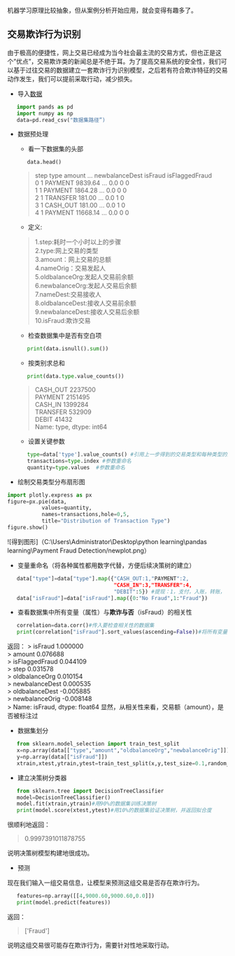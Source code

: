 
机器学习原理比较抽象，但从案例分析开始应用，就会变得有趣多了。

## 交易欺诈行为识别  

由于极高的便捷性，网上交易已经成为当今社会最主流的交易方式，但也正是这个”优点”，交易欺诈类的新闻总是不绝于耳。为了提高交易系统的安全性，我们可以基于过往交易的数据建立一套欺诈行为识别模型，之后若有符合欺诈特征的交易动作发生，我们可以提前采取行动，减少损失。

- 导入[数据](https://www.kaggle.com/ealaxi/paysim1/download)    

```python    
   import pands as pd    
   import numpy as np    
   data=pd.read_csv("数据集路径”)   
```
- 数据预处理
    
    - 看一下数据集的头部
    ```python    
       data.head()
    ```
    >    step      type    amount  ... newbalanceDest  isFraud  isFlaggedFraud    
    0     1   PAYMENT   9839.64  ...            0.0        0               0    
    1     1   PAYMENT   1864.28  ...            0.0        0               0    
    2     1  TRANSFER    181.00  ...            0.0        1               0    
    3     1  CASH_OUT    181.00  ...            0.0        1               0    
    4     1   PAYMENT  11668.14  ...            0.0        0               0        
    
   - 定义:   
    
    > 1.step:耗时一个小时以上的步骤        
    > 2.type:网上交易的类型        
    > 3.amount：网上交易的总额      
    > 4.nameOrig：交易发起人       
    > 5.oldbalanceOrg:发起人交易前余额      
    > 6.newbalanceOrg:发起人交易后余额      
    > 7.nameDest:交易接收人      
    > 8.oldbalanceDest:接收人交易前余额     
    > 9.newbalanceDest:接收人交易后余额     
    > 10.isFraud:欺诈交易
    - 检查数据集中是否有空白项     
    ```python
       print(data.isnull().sum())    
    ```
    - 按类别求总和
    ```python
       print(data.type.value_counts())
    ```
    > CASH_OUT    2237500    
    > PAYMENT     2151495   
    > CASH_IN     1399284    
    > TRANSFER     532909    
    > DEBIT         41432    
    > Name: type, dtype: int64

    - 设置关键参数
    ```python
       type=data['type'].value_counts() #引用上一步得到的交易类型和每种类型的交易总额
       transactions=type.index #参数重命名
       quantity=type.values  #参数重命名                
     ```  
- 绘制交易类型分布扇形图
```python
import plotly.express as px
figure=px.pie(data,
           values=quantity,
           names=transactions,hole=0,5,
           title="Distribution of Transaction Type")
figure.show()
 ```
 ![得到图形]（C:\Users\Administrator\Desktop\python learning\pandas learning\Payment Fraud Detection/newplot.png）

  
- 变量重命名（将各种属性都用数字代替，方便后续决策树的建立）    
```python
   data["type"]=data["type"].map({"CASH_OUT:1,"PAYMENT":2,
                                  "CASH_IN":3,"TRANSFER":4,
                                  "DEBIT":5}) #提现：1，支付，入账，转账，
   data["isFraud"]=data["isFraud"].map({0:"No Fraud",1:"Fraud"})
 ```    
 - 查看数据集中所有变量（属性）与**欺诈与否**（isFraud）的相关性
 ```python
    correlation=data.corr()#传入要检查相关性的数据集
    print(correlation["isFraud"].sort_values(ascending=False))#将所有变量(属性）与欺诈与否（isFraud）相关性降序排列
 ```        
返回：
    > isFraud           1.000000    
    > amount            0.076688    
    > isFlaggedFraud    0.044109    
    > step              0.031578    
    > oldbalanceOrg     0.010154    
    > newbalanceDest    0.000535    
    > oldbalanceDest   -0.005885    
    > newbalanceOrig   -0.008148        
    > Name: isFraud, dtype: float64
显然，从相关性来看，交易额（amount），是否被标注过
- 数据集划分    
```python
   from sklearn.model_selection import train_test_split
   x=np.array(data[["type","amount","oldbalanceOrg","newbalanceOrig"]])#选出四个与isFraud相关性最强的变量（属性）构成决策树的自变量（划分属性）
   y=np.array(data[["isFraud"]])
   xtrain,xtest,ytrain,ytest=train_test_split(x,y,test_size=0.1,random_state=42)#90%的数据做训练集，10%的数据做测试集
```
- 建立决策树分类器

```python
   from sklearn.tree import DecisionTreeClassifier
   model=DecisionTreeClassifier()
   model.fit(xtrain,ytrain)#用90%的数据集训练决策树
   print(model.score(xtest,ytest)#用10%的数据集验证决策树，并返回拟合度
```
 很顺利地返回：    
 > 0.9997391011878755  

说明决策树模型构建地很成功。
 
 - 预测    

现在我们输入一组交易信息，让模型来预测这组交易是否存在欺诈行为。

```python
   features=np.array([[4,9000.60,9000.60,0.0]])
   print(model.predict(features))
```   
返回：

> ['Fraud']     

说明这组交易很可能存在欺诈行为，需要针对性地采取行动。
